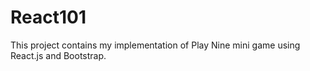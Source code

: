 # React101
This project contains my implementation of Play Nine mini game using React.js and Bootstrap.

